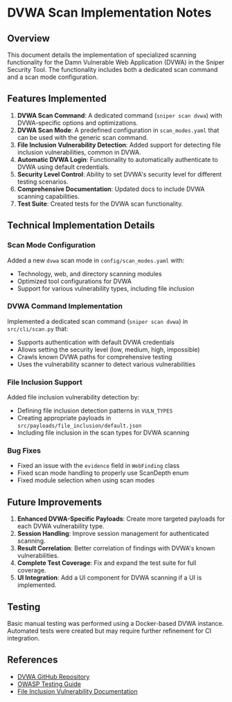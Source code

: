 # DVWA Scan Implementation Notes

## Overview

This document details the implementation of specialized scanning functionality for the Damn Vulnerable Web Application (DVWA) in the Sniper Security Tool. The functionality includes both a dedicated scan command and a scan mode configuration.

## Features Implemented

1. **DVWA Scan Command**: A dedicated command (`sniper scan dvwa`) with DVWA-specific options and optimizations.
2. **DVWA Scan Mode**: A predefined configuration in `scan_modes.yaml` that can be used with the generic scan command.
3. **File Inclusion Vulnerability Detection**: Added support for detecting file inclusion vulnerabilities, common in DVWA.
4. **Automatic DVWA Login**: Functionality to automatically authenticate to DVWA using default credentials.
5. **Security Level Control**: Ability to set DVWA's security level for different testing scenarios.
6. **Comprehensive Documentation**: Updated docs to include DVWA scanning capabilities.
7. **Test Suite**: Created tests for the DVWA scan functionality.

## Technical Implementation Details

### Scan Mode Configuration

Added a new `dvwa` scan mode in `config/scan_modes.yaml` with:
- Technology, web, and directory scanning modules
- Optimized tool configurations for DVWA
- Support for various vulnerability types, including file inclusion

### DVWA Command Implementation

Implemented a dedicated scan command (`sniper scan dvwa`) in `src/cli/scan.py` that:
- Supports authentication with default DVWA credentials
- Allows setting the security level (low, medium, high, impossible)
- Crawls known DVWA paths for comprehensive testing
- Uses the vulnerability scanner to detect various vulnerabilities

### File Inclusion Support

Added file inclusion vulnerability detection by:
- Defining file inclusion detection patterns in `VULN_TYPES`
- Creating appropriate payloads in `src/payloads/file_inclusion/default.json`
- Including file inclusion in the scan types for DVWA scanning

### Bug Fixes

- Fixed an issue with the `evidence` field in `WebFinding` class
- Fixed scan mode handling to properly use ScanDepth enum
- Fixed module selection when using scan modes

## Future Improvements

1. **Enhanced DVWA-Specific Payloads**: Create more targeted payloads for each DVWA vulnerability type.
2. **Session Handling**: Improve session management for authenticated scanning.
3. **Result Correlation**: Better correlation of findings with DVWA's known vulnerabilities.
4. **Complete Test Coverage**: Fix and expand the test suite for full coverage.
5. **UI Integration**: Add a UI component for DVWA scanning if a UI is implemented.

## Testing

Basic manual testing was performed using a Docker-based DVWA instance. Automated tests were created but may require further refinement for CI integration.

## References

- [DVWA GitHub Repository](https://github.com/digininja/DVWA)
- [OWASP Testing Guide](https://owasp.org/www-project-web-security-testing-guide/)
- [File Inclusion Vulnerability Documentation](https://owasp.org/www-project-web-security-testing-guide/latest/4-Web_Application_Security_Testing/07-Input_Validation_Testing/11.1-Testing_for_Local_File_Inclusion) 
